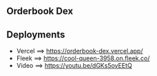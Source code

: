 ## Orderbook Dex
## Deployments
- Vercel ==> https://orderbook-dex.vercel.app/
- Fleek ==> https://cool-queen-3958.on.fleek.co/
- Video ==> https://youtu.be/dGKs5ovEEtQ